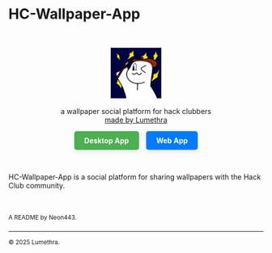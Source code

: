 # HC-Wallpaper-App

<div align="center">
    <br/>
    <p>
        <img src="https://github.com/Lumethra/HC-Wallpaper-App/blob/main/app/public/icons/Abhay-App-Icon.jpg?raw=true" title="logo" alt="logo" width="100" />
    </p>
    <p>
        a wallpaper social platform for hack clubbers
        <br/>
        <a href="https://github.com/Lumethra">
            made by Lumethra
        </a>
    </p>
    <p>
        <a href="https://lumethra.itch.io/hc-wallpaper-app" style="
            display: inline-block;
            background-color: #4CAF50;
            color: white;
            padding: 10px 20px;
            text-decoration: none;
            border-radius: 5px;
            font-weight: bold;
            box-shadow: 0 4px 6px rgba(0, 0, 0, 0.1);
            transition: background-color 0.3s ease;
            margin-right: 10px;
        " onmouseover="this.style.backgroundColor='#45a049'" onmouseout="this.style.backgroundColor='#4CAF50'">
            Desktop App
        </a>
        <a href="https://hc-wallpaper-app.vercel.app" style="
            display: inline-block;
            background-color: #007BFF;
            color: white;
            padding: 10px 20px;
            text-decoration: none;
            border-radius: 5px;
            font-weight: bold;
            box-shadow: 0 4px 6px rgba(0, 0, 0, 0.1);
            transition: background-color 0.3s ease;
        " onmouseover="this.style.backgroundColor='#0056b3'" onmouseout="this.style.backgroundColor='#007BFF'">
            Web App
        </a>
    </p>
    <br/>
</div>

HC-Wallpaper-App is a social platform for sharing wallpapers with the Hack Club community.

<!--
## Compiling

### Prerequisites
- Nodejs 20+
- git

### macOS
```zsh
git clone https://github.com/Lumethra/HC-Wallpaper-App
cd HC-Wallpaper-App/app
mkdir -p ./build
cat > ./build/entitlements.mac.plist << EOL
<?xml version="1.0" encoding="UTF-8"?>
<!DOCTYPE plist PUBLIC "-//Apple//DTD PLIST 1.0//EN" "http://www.apple.com/DTDs/PropertyList-1.0.dtd">
<plist version="1.0">
  <dict>
    <key>com.apple.security.cs.allow-jit</key>
    <true/>
    <key>com.apple.security.cs.allow-unsigned-executable-memory</key>
    <true/>
    <key>com.apple.security.cs.disable-library-validation</key>
    <true/>
    <key>com.apple.security.files.user-selected.read-write</key>
    <true/>
    <key>com.apple.security.automation.apple-events</key>
    <true/>
  </dict>
</plist>
EOL
npm ci
CSC_IDENTITY_AUTO_DISCOVERY=false npm run electron:build
open dist
```

### Linux
```zsh
git clone https://github.com/Lumethra/HC-Wallpaper-App
cd HC-Wallpaper-App/app
sudo apt-get update
sudo apt-get install -y libgtk-3-dev libwebkit2gtk-4.1-dev libglib2.0-dev rpm
npm ci
npm run electron:build
```

### Windows
```zsh
git clone https://github.com/Lumethra/HC-Wallpaper-App
cd HC-Wallpaper-App/app
npm ci
npm run electron:build
```
-->

</br>
</br>

<sup>
    A README by Neon443.
</sup>

---

<sup>
    &copy; 2025 Lumethra.
</sup>

